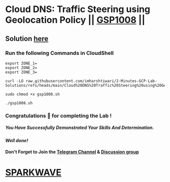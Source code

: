 # Cloud DNS: Traffic Steering using Geolocation Policy || [GSP1008](https://www.cloudskillsboost.google/focuses/28525?parent=catalog) ||

## Solution [here](https://youtu.be/RFGbwUweWVo)

### Run the following Commands in CloudShell

```
export ZONE_1=
export ZONE_2=
export ZONE_3=
```
```
curl -LO raw.githubusercontent.com/imharshtiwari/2-Minutes-GCP-Lab-Solutions/refs/heads/main/Cloud%20DNS%20Traffic%20Steering%20using%20Geolocation%20Policy/gsp1008.sh

sudo chmod +x gsp1008.sh

./gsp1008.sh
```

### Congratulations 🎉 for completing the Lab !

##### *You Have Successfully Demonstrated Your Skills And Determination.*

#### *Well done!*

#### Don't Forget to Join the [Telegram Channel](https://t.me/sparkwave.01) & [Discussion group](https://t.me/sparkwave.01chats)

# [SPARKWAVE](https://www.youtube.com/@sparkwave.01)
